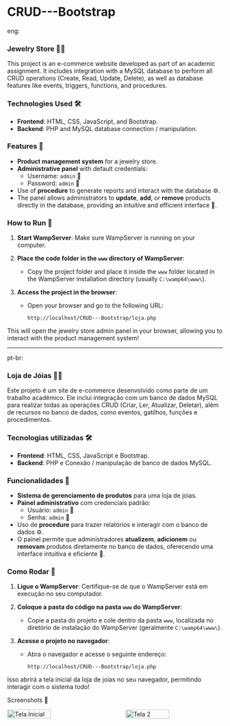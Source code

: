 # CRUD---Bootstrap

eng:

### Jewelry Store 🏬💍

This project is an e-commerce website developed as part of an academic assignment. It includes integration with a MySQL database to perform all CRUD operations 
(Create, Read, Update, Delete), as well as database features like events, triggers, functions, and procedures.

### Technologies Used 🛠️
- **Frontend**: HTML, CSS, JavaScript, and Bootstrap.
- **Backend**: PHP and MySQL database connection / manipulation.

### Features 🌟
- **Product management system** for a jewelry store.
- **Administrative panel** with default credentials:
  - Username: `admin` 👤
  - Password: `admin` 🔑
- Use of **procedure** to generate reports and interact with the database ⚙️.
- The panel allows administrators to **update**, **add**, or **remove** products directly in the database, providing an intuitive and efficient interface 🔄.

### How to Run 🚀

1. **Start WampServer**: Make sure WampServer is running on your computer.
   
2. **Place the code folder in the `www` directory of WampServer**: 
   - Copy the project folder and place it inside the `www` folder located in the WampServer installation directory (usually `C:\wamp64\www\`).

3. **Access the project in the browser**:
   - Open your browser and go to the following URL:
     ```
     http://localhost/CRUD---Bootstrap/loja.php
     ```

This will open the jewelry store admin panel in your browser, allowing you to interact with the product management system!

---
pt-br:
### Loja de Jóias 🏬💍

Este projeto é um site de e-commerce desenvolvido como parte de um trabalho acadêmico. Ele inclui integração com um banco de dados MySQL para realizar todas as operações CRUD 
(Criar, Ler, Atualizar, Deletar), além de recursos no banco de dados, como eventos, gatilhos, funções e procedimentos.

### Tecnologias utilizadas 🛠️
- **Frontend**: HTML, CSS, JavaScript e Bootstrap.
- **Backend**: PHP e Conexão / manipulação de banco de dados MySQL.

### Funcionalidades 🌟
- **Sistema de gerenciamento de produtos** para uma loja de joias.
- **Painel administrativo** com credenciais padrão:
  - Usuário: `admin` 👤
  - Senha: `admin` 🔑
- Uso de **procedure** para trazer relatórios e interagir com o banco de dados ⚙️.
- O painel permite que administradores **atualizem**, **adicionem** ou **removam** produtos diretamente no banco de dados, oferecendo uma interface intuitiva e eficiente 🔄.

### Como Rodar 🚀

1. **Ligue o WampServer**: Certifique-se de que o WampServer está em execução no seu computador.
   
2. **Coloque a pasta do código na pasta `www` do WampServer**: 
   - Copie a pasta do projeto e cole dentro da pasta `www`, localizada no diretório de instalação do WampServer (geralmente `C:\wamp64\www\`).

3. **Acesse o projeto no navegador**:
   - Abra o navegador e acesse o seguinte endereço:
     ```
     http://localhost/CRUD---Bootstrap/loja.php
     ```

Isso abrirá a tela inicial da loja de joias no seu navegador, permitindo interagir com o sistema todo!


Screenshots 📸

<div style="display: flex; justify-content: space-between; flex-wrap: wrap; gap: 10px;">
  <img src="https://raw.githubusercontent.com/Matheus25012007/Vector-Drawing/main/1 - Interface.png" alt="Tela Inicial" width="45%" />
  <img src="https://raw.githubusercontent.com/Matheus25012007/Vector-Drawing/main/2 - Interface Admin.png" alt="Tela 2" width="45%" />
</div>
